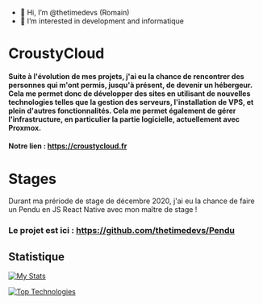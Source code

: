 - 👋 Hi, I’m @thetimedevs (Romain)
- 👀 I’m interested in development and informatique

# CroustyCloud

#### Suite à l'évolution de mes projets, j'ai eu la chance de rencontrer des personnes qui m'ont permis, jusqu'à présent, de devenir un hébergeur. Cela me permet donc de développer des sites en utilisant de nouvelles technologies telles que la gestion des serveurs, l'installation de VPS, et plein d'autres fonctionnalités. Cela me permet également de gérer l'infrastructure, en particulier la partie logicielle, actuellement avec Proxmox.

#### Notre lien : https://croustycloud.fr

# Stages

Durant ma prériode de stage de décembre 2020, j'ai eu la chance de faire un Pendu en JS React Native avec mon maître de stage !

### Le projet est ici : https://github.com/thetimedevs/Pendu



## Statistique

[![My Stats](https://github-readme-stats.vercel.app/api?username=thetimedevs&show_icons=true&theme=tokyonight)](https://github.com/anuraghazra/github-readme-stats)

[![Top Technologies](https://github-readme-stats.vercel.app/api/top-langs/?username=thetimedevs&langs_count=3&theme=tokyonight)](https://github.com/anuraghazra/github-readme-stats)
